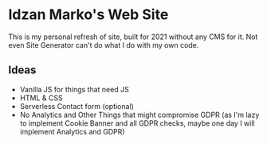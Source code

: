 # Idzan Marko's Web Site

This is my personal refresh of site, built for 2021 without any CMS for it. Not even Site Generator can't do what I do with my own code.

## Ideas

* Vanilla JS for things that need JS
* HTML & CSS
* Serverless Contact form (optional)
* No Analytics and Other Things that might compromise GDPR (as I'm lazy to implement Cookie Banner and all GDPR checks, maybe one day I will implement Analytics and GDPR)
